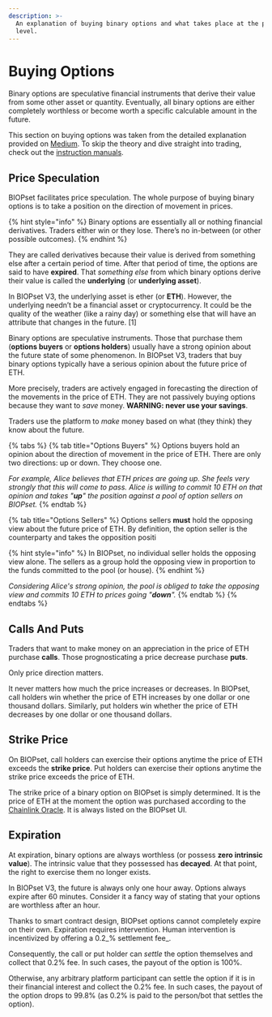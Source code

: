 ```yaml
---
description: >-
  An explanation of buying binary options and what takes place at the protocol
  level.
---
```


# Buying Options

Binary options are speculative financial instruments that derive their value from some other asset or quantity. Eventually, all binary options are either completely worthless or become worth a specific calculable amount in the future.

This section on buying options was taken from the detailed explanation provided on [Medium](https://munair.medium.com/what-are-binary-options-e18fcf59dd01). To skip the theory and dive straight into trading, check out the [instruction manuals](https://munair.gitbook.io/biopset/practice/guides).

## Price Speculation

BIOPset facilitates price speculation. The whole purpose of buying binary options is to take a position on the direction of movement in prices.

{% hint style="info" %}
Binary options are essentially all or nothing financial derivatives. Traders either win or they lose. There’s no in-between \(or other possible outcomes\).
{% endhint %}

They are called derivatives because their value is derived from something else after a certain period of time. After that period of time, the options are said to have **expired**. That _something else_ from which binary options derive their value is called the **underlying** \(or **underlying asset**\).

In BIOPset V3, the underlying asset is ether \(or **ETH**\). However, the underlying needn’t be a financial asset or cryptocurrency. It could be the quality of the weather \(like a rainy day\) or something else that will have an attribute that changes in the future. \[1\]

Binary options are speculative instruments. Those that purchase them \(**options buyers** or **options holders**\) usually have a strong opinion about the future state of some phenomenon. In BIOPset V3, traders that buy binary options typically have a serious opinion about the future price of ETH.

More precisely, traders are actively engaged in forecasting the direction of the movements in the price of ETH. They are not passively buying options because they want to _save_ money. **WARNING: never use your savings**.

Traders use the platform to _make_ money based on what \(they think\) they know about the future.

{% tabs %}
{% tab title="Options Buyers" %}
Options buyers hold an opinion about the direction of movement in the price of ETH. There are only two directions: up or down. They choose one.

_For example, Alice believes that ETH prices are going up. She feels very strongly that this will come to pass. Alice is willing to commit 10 ETH on that opinion and takes "**up**" the position against a pool of option sellers on BIOPset._
{% endtab %}

{% tab title="Options Sellers" %}
Options sellers **must** hold the opposing view about the future price of ETH. By definition, the option seller is the counterparty and takes the opposition positi

{% hint style="info" %}
In BIOPset, no individual seller holds the opposing view alone. The sellers as a group hold the opposing view in proportion to the funds committed to the pool \(or house\).
{% endhint %}

_Considering Alice's strong opinion, the pool is obliged to take the opposing view and commits 10 ETH to prices going "**down**"._
{% endtab %}
{% endtabs %}

## Calls And Puts <a id="8949"></a>

Traders that want to make money on an appreciation in the price of ETH purchase **calls**. Those prognosticating a price decrease purchase **puts**.

Only price direction matters.

It never matters how much the price increases or decreases. In BIOPset, call holders win whether the price of ETH increases by one dollar or one thousand dollars. Similarly, put holders win whether the price of ETH decreases by one dollar or one thousand dollars.

## Strike Price <a id="effd"></a>

On BIOPset, call holders can exercise their options anytime the price of ETH exceeds the **strike price**. Put holders can exercise their options anytime the strike price exceeds the price of ETH.

The strike price of a binary option on BIOPset is simply determined. It is the price of ETH at the moment the option was purchased according to the [Chainlink Oracle](https://www.gemini.com/cryptopedia/what-is-chainlink-and-how-does-it-work#:~:text=Summary,when%20certain%20conditions%20are%20met.). It is always listed on the BIOPset UI.

## Expiration <a id="15d9"></a>

At expiration, binary options are always worthless \(or possess **zero intrinsic value**\). The intrinsic value that they possessed has **decayed**. At that point, the right to exercise them no longer exists.

In BIOPset V3, the future is always only one hour away. Options always expire after 60 minutes. Consider it a fancy way of stating that your options are worthless after an hour.

Thanks to smart contract design, BIOPset options cannot completely expire on their own. Expiration requires intervention. Human intervention is incentivized by offering a 0.2_% settlement fee_.

Consequently, the call or put holder can _settle_ the option themselves and collect that 0.2% fee. In such cases, the payout of the option is 100%.

Otherwise, any arbitrary platform participant can settle the option if it is in their financial interest and collect the 0.2% fee. In such cases, the payout of the option drops to 99.8% \(as 0.2% is paid to the person/bot that settles the option\).

